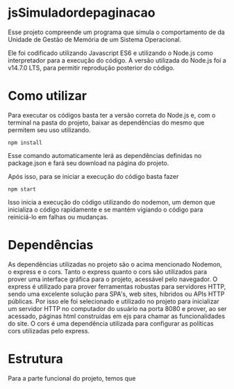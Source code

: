 # jsSimuladordepaginacao

Esse projeto compreende um programa que simula o comportamento de da Unidade de Gestão de Memória de um Sistema Operacional.

Ele foi codificado utilizando Javascript ES6 e utilizando o Node.js como interpretador para a execução do código.
A versão utilizada do Node.js foi a v14.7.0 LTS, para permitir reprodução posterior do código.

# Como utilizar

Para executar os códigos basta ter a versão correta do Node.js e, com o terminal na pasta do projeto, baixar as dependências do mesmo que permitem seu uso utilizando.

```
npm install
```

Esse comando automaticamente lerá as dependências definidas no package.json e fará seu download na página do projeto.

Após isso, para se iniciar a execução do código basta fazer

```
npm start
```

Isso inicia a execução do código utilizando do nodemon, um demon que inicializa o código rapidamente e se mantém vigiando o código para reiniciá-lo em falhas ou mudanças.
# Dependências

As dependências utilizadas no projeto são o acima mencionado Nodemon, o express e o cors.
Tanto o express quanto o cors são utilizados para prover uma interface gráfica para o projeto, acessável pelo navegador. 
O express é utilizado para prover ferramentas robustas para servidores HTTP, sendo uma excelente solução para SPA's, web sites, hibridos ou APIs HTTP públicas.
Por isso ele foi selecionado e utilizado no projeto para inicializar um servidor HTTP no computador do usuário na porta 8080 e prover, ao ser acessado, páginas html construídas em ejs para chamar as funcionalidades do site.
O cors é uma dependência utilizada para configurar as políticas cors utilizadas pelo express.

# Estrutura

Para a parte funcional do projeto, temos que 
